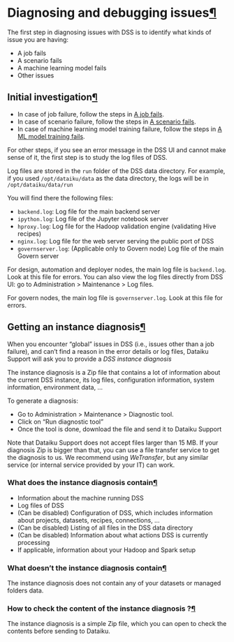 Diagnosing and debugging issues[¶](#diagnosing-and-debugging-issues "Permalink to this heading")
================================================================================================


The first step in diagnosing issues with DSS is to identify what kinds of issue you are having:


* A job fails
* A scenario fails
* A machine learning model fails
* Other issues



Initial investigation[¶](#initial-investigation "Permalink to this heading")
----------------------------------------------------------------------------


* In case of job failure, follow the steps in [A job fails](problems/job-fails.html).
* In case of scenario failure, follow the steps in [A scenario fails](problems/scenario-fails.html).
* In case of machine learning model training failure, follow the steps in [A ML model training fails](problems/ml-train-fails.html).


For other steps, if you see an error message in the DSS UI and cannot make sense of it, the first step is to study the log files of DSS.


Log files are stored in the `run` folder of the DSS data directory. For example, if you used `/opt/dataiku/data` as the data directory, the logs will be in `/opt/dataiku/data/run`


You will find there the following files:


* `backend.log`: Log file for the main backend server
* `ipython.log`: Log file of the Jupyter notebook server
* `hproxy.log`: Log file for the Hadoop validation engine (validating Hive recipes)
* `nginx.log`: Log file for the web server serving the public port of DSS
* `governserver.log`: (Applicable only to Govern node) Log file of the main Govern server


For design, automation and deployer nodes, the main log file is `backend.log`. Look at this file for errors. You can also view the log files directly from DSS UI: go to Administration \> Maintenance \> Log files.


For govern nodes, the main log file is `governserver.log`. Look at this file for errors.




Getting an instance diagnosis[¶](#getting-an-instance-diagnosis "Permalink to this heading")
--------------------------------------------------------------------------------------------


When you encounter “global” issues in DSS (i.e., issues other than a job failure), and can’t find a reason in the error details or log files, Dataiku Support will ask you to provide a *DSS instance diagnosis*


The instance diagnosis is a Zip file that contains a lot of information about the current DSS instance, its log files, configuration information, system information, environment data, …


To generate a diagnosis:


* Go to Administration \> Maintenance \> Diagnostic tool.
* Click on “Run diagnostic tool”
* Once the tool is done, download the file and send it to Dataiku Support


Note that Dataiku Support does not accept files larger than 15 MB. If your diagnosis Zip is bigger than that, you can use a file transfer service to get the diagnosis to us. We recommend using *WeTransfer*, but any similar service (or internal service provided by your IT) can work.



### What does the instance diagnosis contain[¶](#what-does-the-instance-diagnosis-contain "Permalink to this heading")


* Information about the machine running DSS
* Log files of DSS
* (Can be disabled) Configuration of DSS, which includes information about projects, datasets, recipes, connections, …
* (Can be disabled) Listing of all files in the DSS data directory
* (Can be disabled) Information about what actions DSS is currently processing
* If applicable, information about your Hadoop and Spark setup




### What doesn’t the instance diagnosis contain[¶](#what-doesn-t-the-instance-diagnosis-contain "Permalink to this heading")


The instance diagnosis does not contain any of your datasets or managed folders data.




### How to check the content of the instance diagnosis ?[¶](#how-to-check-the-content-of-the-instance-diagnosis "Permalink to this heading")


The instance diagnosis is a simple Zip file, which you can open to check the contents before sending to Dataiku.